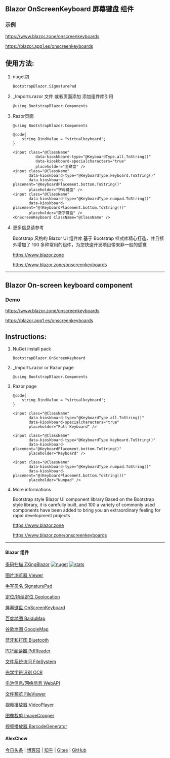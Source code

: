 ## Blazor OnScreenKeyboard 屏幕键盘 组件

### 示例

https://www.blazor.zone/onscreenkeyboards

https://blazor.app1.es/onscreenkeyboards

## 使用方法:

1. nuget包

    ```BootstrapBlazor.SignaturePad```

2. _Imports.razor 文件 或者页面添加 添加组件库引用

    ```@using BootstrapBlazor.Components```


3. Razor页面

    ```
    @using BootstrapBlazor.Components

    @code{
        string BindValue = "virtualkeyboard"; 
    }

    <input class="@ClassName"
              data-kioskboard-type="@KeyboardType.all.ToString()"
              data-kioskboard-specialcharacters="true"
              placeholder="全键盘" />
    <input class="@ClassName"
           data-kioskboard-type="@KeyboardType.keyboard.ToString()"
           data-kioskboard-placement="@KeyboardPlacement.bottom.ToString()"
           placeholder="字母键盘" />
    <input class="@ClassName"
           data-kioskboard-type="@KeyboardType.numpad.ToString()"
           data-kioskboard-placement="@(KeyboardPlacement.bottom.ToString())"
           placeholder="数字键盘" />
    <OnScreenKeyboard ClassName="@ClassName" />

    ```

4. 更多信息请参考

    Bootstrap 风格的 Blazor UI 组件库
基于 Bootstrap 样式库精心打造，并且额外增加了 100 多种常用的组件，为您快速开发项目带来非一般的感觉

    <https://www.blazor.zone>

    <https://www.blazor.zone/onscreenkeyboards>

----

## Blazor On-screen keyboard component


### Demo

https://www.blazor.zone/onscreenkeyboards

https://blazor.app1.es/onscreenkeyboards

## Instructions:

1. NuGet install pack 

    `BootstrapBlazor.OnScreenKeyboard`

2. _Imports.razor or Razor page

   ```
   @using BootstrapBlazor.Components
   ```
3. Razor page

    ```
    @code{
        string BindValue = "virtualkeyboard"; 
    }

    <input class="@ClassName"
           data-kioskboard-type="@KeyboardType.all.ToString()"
           data-kioskboard-specialcharacters="true"
           placeholder="Full Keyboard" />
 
    <input class="@ClassName"
           data-kioskboard-type="@KeyboardType.keyboard.ToString()"
           data-kioskboard-placement="@KeyboardPlacement.bottom.ToString()"
           placeholder="Keyboard" />

    <input class="@ClassName"
           data-kioskboard-type="@KeyboardType.numpad.ToString()"
           data-kioskboard-placement="@(KeyboardPlacement.bottom.ToString())"
           placeholder="Numpad" />
    ```

4.  More informations

    Bootstrap style Blazor UI component library
Based on the Bootstrap style library, it is carefully built, and 100 a variety of commonly used components have been added to bring you an extraordinary feeling for rapid development projects

    <https://www.blazor.zone>

    <https://www.blazor.zone/onscreenkeyboards>


---
#### Blazor 组件

[条码扫描 ZXingBlazor](https://www.nuget.org/packages/ZXingBlazor#readme-body-tab)
[![nuget](https://img.shields.io/nuget/v/ZXingBlazor.svg?style=flat-square)](https://www.nuget.org/packages/ZXingBlazor) 
[![stats](https://img.shields.io/nuget/dt/ZXingBlazor.svg?style=flat-square)](https://www.nuget.org/stats/packages/ZXingBlazor?groupby=Version)

[图片浏览器 Viewer](https://www.nuget.org/packages/BootstrapBlazor.Viewer#readme-body-tab) 

[手写签名 SignaturePad](https://www.nuget.org/packages/BootstrapBlazor.SignaturePad#readme-body-tab)

[定位/持续定位 Geolocation](https://www.nuget.org/packages/BootstrapBlazor.Geolocation#readme-body-tab)

[屏幕键盘 OnScreenKeyboard](https://www.nuget.org/packages/BootstrapBlazor.OnScreenKeyboard#readme-body-tab)

[百度地图 BaiduMap](https://www.nuget.org/packages/BootstrapBlazor.BaiduMap#readme-body-tab)

[谷歌地图 GoogleMap](https://www.nuget.org/packages/BootstrapBlazor.Maps#readme-body-tab)

[蓝牙和打印 Bluetooth](https://www.nuget.org/packages/BootstrapBlazor.Bluetooth#readme-body-tab)

[PDF阅读器 PdfReader](https://www.nuget.org/packages/BootstrapBlazor.PdfReader#readme-body-tab)

[文件系统访问 FileSystem](https://www.nuget.org/packages/BootstrapBlazor.FileSystem#readme-body-tab)

[光学字符识别 OCR](https://www.nuget.org/packages/BootstrapBlazor.OCR#readme-body-tab)

[电池信息/网络信息 WebAPI](https://www.nuget.org/packages/BootstrapBlazor.WebAPI#readme-body-tab)

[文件预览 FileViewer](https://www.nuget.org/packages/BootstrapBlazor.FileViewer#readme-body-tab)

[视频播放器 VideoPlayer](https://www.nuget.org/packages/BootstrapBlazor.VideoPlayer#readme-body-tab)

[图像裁剪 ImageCropper](https://www.nuget.org/packages/BootstrapBlazor.ImageCropper#readme-body-tab)

[视频播放器 BarcodeGenerator](https://www.nuget.org/packages/BootstrapBlazor.BarcodeGenerator#readme-body-tab)

#### AlexChow

[今日头条](https://www.toutiao.com/c/user/token/MS4wLjABAAAAGMBzlmgJx0rytwH08AEEY8F0wIVXB2soJXXdUP3ohAE/?) | [博客园](https://www.cnblogs.com/densen2014) | [知乎](https://www.zhihu.com/people/alex-chow-54) | [Gitee](https://gitee.com/densen2014) | [GitHub](https://github.com/densen2014)
 